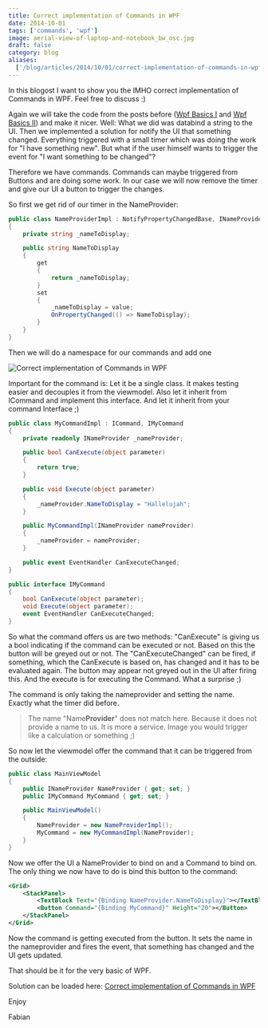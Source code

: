 ```yaml
---
title: Correct implementation of Commands in WPF
date: 2014-10-01
tags: ['commands', 'wpf']
image: aerial-view-of-laptop-and-notebook_bw_osc.jpg
draft: false
category: blog
aliases:
  ['/blog/articles/2014/10/01/correct-implementation-of-commands-in-wpf/']
---
```


In this blogost I want to show you the IMHO correct implementation of Commands in WPF. Feel free to discuss :)

Again we will take the code from the posts before ([Wpf Basics I](http://offering.solutions/blog/articles/2014/09/02/how-to-make-first-steps-of-databinding-in-wpf/) and [Wpf Basics II](http://offering.solutions/blog/articles/2014/09/14/wpf-basics-ii-the-inotifypropertychanged-interface/)) and make it nicer. Well: What we did was databind a string to the UI. Then we implemented a solution for notify the UI that something changed. Everything triggered with a small timer which was doing the work for "I have something new". But what if the user himself wants to trigger the event for "I want something to be changed"?

Therefore we have commands. Commands can maybe triggered from Buttons and are doing some work. In our case we will now remove the timer and give our UI a button to trigger the changes.

So first we get rid of our timer in the NameProvider:

```csharp
public class NameProviderImpl : NotifyPropertyChangedBase, INameProvider
{
    private string _nameToDisplay;

    public string NameToDisplay
    {
        get
        {
            return _nameToDisplay;
        }
        set
        {
            _nameToDisplay = value;
            OnPropertyChanged(() => NameToDisplay);
        }
    }
}
```

Then we will do a namespace for our commands and add one

![Correct implementation of Commands in WPF](/img/articles/2014-10-01/INotify_IV.jpg)

Important for the command is: Let it be a single class. It makes testing easier and decouples it from the viewmodel. Also let it inherit from ICommand and implement this interface. And let it inherit from your command Interface ;)

```csharp
public class MyCommandImpl : ICommand, IMyCommand
{
    private readonly INameProvider _nameProvider;

    public bool CanExecute(object parameter)
    {
        return true;
    }

    public void Execute(object parameter)
    {
        _nameProvider.NameToDisplay = "Hallelujah";
    }

    public MyCommandImpl(INameProvider nameProvider)
    {
        _nameProvider = nameProvider;
    }

    public event EventHandler CanExecuteChanged;
}
```

```csharp
public interface IMyCommand
{
    bool CanExecute(object parameter);
    void Execute(object parameter);
    event EventHandler CanExecuteChanged;
}
```

So what the command offers us are two methods: "CanExecute" is giving us a bool indicating if the command can be executed or not. Based on this the button will be greyed out or not. The "CanExecuteChanged" can be fired, if something, which the CanExecute is based on, has changed and it has to be evaluated again. The button may appear not greyed out in the UI after firing this. And the execute is for executing the Command. What a surprise ;)

The command is only taking the nameprovider and setting the name. Exactly what the timer did before.

> The name "Name**Provider**" does not match here. Because it does not provide a name to us. It is more a service. Image you would trigger like a calculation or something ;)

So now let the viewmodel offer the command that it can be triggered from the outside:

```csharp
public class MainViewModel
{
    public INameProvider NameProvider { get; set; }
    public IMyCommand MyCommand { get; set; }

    public MainViewModel()
    {
        NameProvider = new NameProviderImpl();
        MyCommand = new MyCommandImpl(NameProvider);
    }
}
```

Now we offer the UI a NameProvider to bind on and a Command to bind on. The only thing we now have to do is bind this button to the command:

```xml
<Grid>
    <StackPanel>
        <TextBlock Text="{Binding NameProvider.NameToDisplay}"></TextBlock>
        <Button Command="{Binding MyCommand}" Height="20"></Button>
    </StackPanel>
</Grid>
```

Now the command is getting executed from the button. It sets the name in the nameprovider and fires the event, that something has changed and the UI gets updated.

That should be it for the very basic of WPF.

Solution can be loaded here: [Correct implementation of Commands in WPF](/img/articles/2014-10-01/DataBindingGettingStarted.zip)

Enjoy

Fabian

